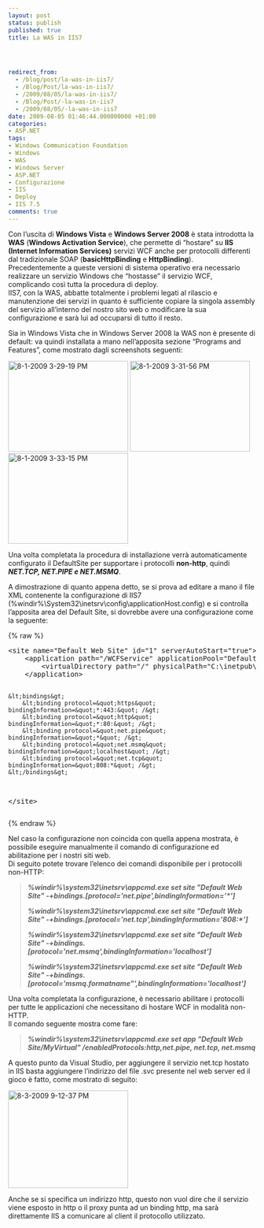 ```yaml
---
layout: post
status: publish
published: true
title: La WAS in IIS7




redirect_from: 
  - /blog/post/la-was-in-iis7/
  - /Blog/Post/la-was-in-iis7/
  - /2009/08/05/la-was-in-iis7/
  - /Blog/Post/-la-was-in-iis7
  - /2009/08/05/-la-was-in-iis7
date: 2009-08-05 01:46:44.000000000 +01:00
categories:
- ASP.NET
tags:
- Windows Communication Foundation
- Windows
- WAS
- Windows Server
- ASP.NET
- Configurazione
- IIS
- Deploy
- IIS 7.5
comments: true
---
```

<p>Con l&rsquo;uscita di <strong>Windows Vista</strong> e <strong>Windows Server 2008</strong> &egrave; stata introdotta la <strong>WAS</strong> (<strong>Windows Activation Service</strong>), che permette di &ldquo;hostare&rdquo; su <strong>IIS (Internet Information Services)</strong> servizi WCF anche per protocolli differenti dal tradizionale SOAP (<strong>basicHttpBinding</strong> e <strong>HttpBinding</strong>).    <br />
Precedentemente a queste versioni di sistema operativo era necessario realizzare un servizio Windows che &ldquo;hostasse&rdquo; il servizio WCF, complicando cos&igrave; tutta la procedura di deploy.    <br />
IIS7, con la WAS, abbatte totalmente i problemi legati al rilascio e manutenzione dei servizi in quanto &egrave; sufficiente copiare la singola assembly del servizio all&rsquo;interno del nostro sito web o modificare la sua configurazione e sar&agrave; lui ad occuparsi di tutto il resto.</p>
<p>Sia in Windows Vista che in Windows Server 2008 la WAS non &egrave; presente di default: va quindi installata a mano nell&rsquo;apposita sezione &ldquo;Programs and Features&rdquo;, come mostrato dagli screenshots seguenti:</p>
<p><a href="http://imperugo.tostring.it/Content/Uploaded/image/8-1-2009%203-29-19%20PM_6.png" rel="shadowbox[La-WAS-in-IIS7];options={counterType:'skip',continuous:true,animSequence:'sync'}"><img SinglelineIgnoreCase width="244" height="184" border="0" src="http://imperugo.tostring.it/Content/Uploaded/image/8-1-2009%203-29-19%20PM_thumb_2.png" alt="8-1-2009 3-29-19 PM" title="8-1-2009 3-29-19 PM" style="border: 0px none ; display: inline;" singlelineignorecase="" /></a> <a href="http://imperugo.tostring.it/Content/Uploaded/image/8-1-2009%203-31-56%20PM_2.png" rel="shadowbox[La-WAS-in-IIS7];options={counterType:'skip',continuous:true,animSequence:'sync'}"><img SinglelineIgnoreCase width="244" height="184" border="0" src="http://imperugo.tostring.it/Content/Uploaded/image/8-1-2009%203-31-56%20PM_thumb.png" alt="8-1-2009 3-31-56 PM" title="8-1-2009 3-31-56 PM" style="border: 0px none ; display: inline;" singlelineignorecase="" /></a> <a href="http://imperugo.tostring.it/Content/Uploaded/image/8-1-2009%203-33-15%20PM_2.png" rel="shadowbox[La-WAS-in-IIS7];options={counterType:'skip',continuous:true,animSequence:'sync'}"><img SinglelineIgnoreCase width="244" height="184" border="0" src="http://imperugo.tostring.it/Content/Uploaded/image/8-1-2009%203-33-15%20PM_thumb.png" alt="8-1-2009 3-33-15 PM" title="8-1-2009 3-33-15 PM" style="border: 0px none ; display: inline;" singlelineignorecase="" /></a></p>
<p>Una volta completata la procedura di installazione verr&agrave; automaticamente configurato il DefaultSite per supportare i protocolli <strong>non-http</strong>, quindi <strong><em>NET.TCP, NET.PIPE e NET.MSMQ</em></strong>.</p>
<p>A dimostrazione di quanto appena detto, se si prova ad editare a mano il file XML contenente la configurazione di IIS7 (%windir%\System32\inetsrv\config\applicationHost.config) e si controlla l&rsquo;apposita area del Default Site, si dovrebbe avere una configurazione come la seguente:</p>
{% raw %}<pre class="brush: xml; ruler: true;">
&lt;site name=&quot;Default Web Site&quot; id=&quot;1&quot; serverAutoStart=&quot;true&quot;&gt;
    &lt;application path=&quot;/WCFService&quot; applicationPool=&quot;DefaultAppPool&quot; enabledProtocols=&quot;http,net.tcp,net.pipe,net.msmq&quot;&gt;
        &lt;virtualDirectory path=&quot;/&quot; physicalPath=&quot;C:\inetpub\wwwroot\WCFService&quot; /&gt;     
    &lt;/application&gt;

    &lt;bindings&gt;
        &lt;binding protocol=&quot;https&quot; bindingInformation=&quot;*:443:&quot; /&gt;
        &lt;binding protocol=&quot;http&quot; bindingInformation=&quot;*:80:&quot; /&gt;
        &lt;binding protocol=&quot;net.pipe&quot; bindingInformation=&quot;*&quot; /&gt;
        &lt;binding protocol=&quot;net.msmq&quot; bindingInformation=&quot;localhost&quot; /&gt;
        &lt;binding protocol=&quot;net.tcp&quot; bindingInformation=&quot;808:*&quot; /&gt;
    &lt;/bindings&gt;
&lt;/site&gt; </pre>{% endraw %}
<p>Nel caso la configurazione non coincida con quella appena mostrata, &egrave; possibile eseguire manualmente il comando di configurazione ed abilitazione per i nostri siti web.   <br />
Di seguito potete trovare l&rsquo;elenco dei comandi disponibile per i protocolli non-HTTP:</p>
<blockquote>
<p><strong><em>%windir%\system32\inetsrv\appcmd.exe set site &quot;Default Web Site&quot; -+bindings.[protocol='net.pipe',bindingInformation='*']</em></strong></p>
<p><strong><em>%windir%\system32\inetsrv\appcmd.exe set site &quot;Default Web Site&quot; -+bindings.[protocol='net.tcp',bindingInformation='808:*']</em></strong></p>
<p><strong><em>%windir%\system32\inetsrv\appcmd.exe set site &quot;Default Web Site&quot; -+bindings.[protocol='net.msmq',bindingInformation='localhost']</em></strong></p>
<p><strong><em>%windir%\system32\inetsrv\appcmd.exe set site &quot;Default Web Site&quot; -+bindings.[protocol='msmq.formatname&quot;',bindingInformation='localhost']</em></strong></p>
</blockquote>
<p>Una volta completata la configurazione, &egrave; necessario abilitare i protocolli per tutte le applicazioni che necessitano di hostare WCF in modalit&agrave; non-HTTP.   <br />
Il comando seguente mostra come fare:</p>
<blockquote>
<p><strong><em>%windir%\system32\inetsrv\appcmd.exe set app &quot;Default Web Site/MyVirtual&quot; /enabledProtocols:http,net.pipe, net.tcp, net.msmq</em></strong></p>
</blockquote>
<p>A questo punto da Visual Studio, per aggiungere il servizio net.tcp hostato in IIS basta aggiungere l&rsquo;indirizzo del file .svc presente nel web server ed il gioco &egrave; fatto, come mostrato di seguito:</p>
<p><a href="http://imperugo.tostring.it/Content/Uploaded/image/8-3-2009%209-12-37%20PM_2.png" rel="shadowbox[La-WAS-in-IIS7];options={counterType:'skip',continuous:true,animSequence:'sync'}"><img SinglelineIgnoreCase width="244" height="198" border="0" src="http://imperugo.tostring.it/Content/Uploaded/image/8-3-2009%209-12-37%20PM_thumb.png" alt="8-3-2009 9-12-37 PM" title="8-3-2009 9-12-37 PM" style="border: 0px none ; display: inline;" singlelineignorecase="" /></a></p>
<p>Anche se si specifica un indirizzo http, questo non vuol dire che il servizio viene esposto in http o il proxy punta ad un binding http, ma sar&agrave; direttamente IIS a comunicare al client il protocollo utilizzato.</p>
